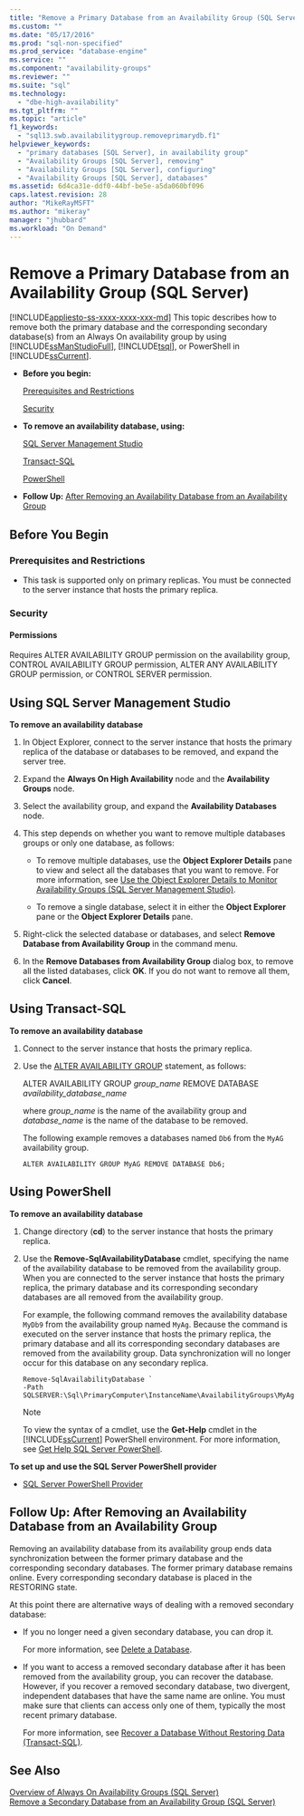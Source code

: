```yaml
---
title: "Remove a Primary Database from an Availability Group (SQL Server) | Microsoft Docs"
ms.custom: ""
ms.date: "05/17/2016"
ms.prod: "sql-non-specified"
ms.prod_service: "database-engine"
ms.service: ""
ms.component: "availability-groups"
ms.reviewer: ""
ms.suite: "sql"
ms.technology: 
  - "dbe-high-availability"
ms.tgt_pltfrm: ""
ms.topic: "article"
f1_keywords: 
  - "sql13.swb.availabilitygroup.removeprimarydb.f1"
helpviewer_keywords: 
  - "primary databases [SQL Server], in availability group"
  - "Availability Groups [SQL Server], removing"
  - "Availability Groups [SQL Server], configuring"
  - "Availability Groups [SQL Server], databases"
ms.assetid: 6d4ca31e-ddf0-44bf-be5e-a5da060bf096
caps.latest.revision: 28
author: "MikeRayMSFT"
ms.author: "mikeray"
manager: "jhubbard"
ms.workload: "On Demand"
---
```

# Remove a Primary Database from an Availability Group (SQL Server)
[!INCLUDE[appliesto-ss-xxxx-xxxx-xxx-md](../../../includes/appliesto-ss-xxxx-xxxx-xxx-md.md)]
  This topic describes how to remove both the primary database and the corresponding secondary database(s) from an Always On availability group by using [!INCLUDE[ssManStudioFull](../../../includes/ssmanstudiofull-md.md)], [!INCLUDE[tsql](../../../includes/tsql-md.md)], or PowerShell in [!INCLUDE[ssCurrent](../../../includes/sscurrent-md.md)].  
  
-   **Before you begin:**  
  
     [Prerequisites and Restrictions](#Prerequisites)  
  
     [Security](#Security)  
  
-   **To remove an availability database, using:**  
  
     [SQL Server Management Studio](#SSMSProcedure)  
  
     [Transact-SQL](#TsqlProcedure)  
  
     [PowerShell](#PowerShellProcedure)  
  
-   **Follow Up:**  [After Removing an Availability Database from an Availability Group](#FollowUp)  
  
##  <a name="BeforeYouBegin"></a> Before You Begin  
  
###  <a name="Prerequisites"></a> Prerequisites and Restrictions  
  
-   This task is supported only on primary replicas. You must be connected to the server instance that hosts the primary replica.  
  
###  <a name="Security"></a> Security  
  
####  <a name="Permissions"></a> Permissions  
 Requires ALTER AVAILABILITY GROUP permission on the availability group, CONTROL AVAILABILITY GROUP permission, ALTER ANY AVAILABILITY GROUP permission, or CONTROL SERVER permission.  
  
##  <a name="SSMSProcedure"></a> Using SQL Server Management Studio  
 **To remove an availability database**  
  
1.  In Object Explorer, connect to the server instance that hosts the primary replica of the database or databases to be removed, and expand the server tree.  
  
2.  Expand the **Always On High Availability** node and the **Availability Groups** node.  
  
3.  Select the availability group, and expand the **Availability Databases** node.  
  
4.  This step depends on whether you want to remove multiple databases groups or only one database, as follows:  
  
    -   To remove multiple databases, use the **Object Explorer Details** pane to view and select all the databases that you want to remove. For more information, see [Use the Object Explorer Details to Monitor Availability Groups &#40;SQL Server Management Studio&#41;](../../../database-engine/availability-groups/windows/use-object-explorer-details-to-monitor-availability-groups.md).  
  
    -   To remove a single database, select it in either the **Object Explorer** pane or the **Object Explorer Details** pane.  
  
5.  Right-click the selected database or databases, and select **Remove Database from Availability Group** in the command menu.  
  
6.  In the **Remove Databases from Availability Group** dialog box, to remove all the listed databases, click **OK**. If you do not want to remove all them, click **Cancel**.  
  
##  <a name="TsqlProcedure"></a> Using Transact-SQL  
 **To remove an availability database**  
  
1.  Connect to the server instance that hosts the primary replica.  
  
2.  Use the [ALTER AVAILABILITY GROUP](../../../t-sql/statements/alter-availability-group-transact-sql.md) statement, as follows:  
  
     ALTER AVAILABILITY GROUP *group_name* REMOVE DATABASE *availability_database_name*  
  
     where *group_name* is the name of the availability group and *database_name* is the name of the database to be removed.  
  
     The following example removes a databases named `Db6` from the `MyAG` availability group.  
  
    ```  
    ALTER AVAILABILITY GROUP MyAG REMOVE DATABASE Db6;  
    ```  
  
##  <a name="PowerShellProcedure"></a> Using PowerShell  
 **To remove an availability database**  
  
1.  Change directory (**cd**) to the server instance that hosts the primary replica.  
  
2.  Use the **Remove-SqlAvailabilityDatabase** cmdlet, specifying the name of the availability database to be removed from the availability group. When you are connected to the server instance that hosts the primary replica, the primary database and its corresponding secondary databases are all removed from the availability group.  
  
     For example, the following command removes the availability database `MyDb9` from the availability group named `MyAg`. Because the command is executed on the server instance that hosts the primary replica, the primary database and all its corresponding secondary databases are removed from the availability group. Data synchronization will no longer occur for this database on any secondary replica.  
  
    ```  
    Remove-SqlAvailabilityDatabase `   
    -Path SQLSERVER:\Sql\PrimaryComputer\InstanceName\AvailabilityGroups\MyAg\AvailabilityDatabases\MyDb9
    ```  
  
    > [!NOTE]  
    >  To view the syntax of a cmdlet, use the **Get-Help** cmdlet in the [!INCLUDE[ssCurrent](../../../includes/sscurrent-md.md)] PowerShell environment. For more information, see [Get Help SQL Server PowerShell](../../../relational-databases/scripting/get-help-sql-server-powershell.md).  
  
 **To set up and use the SQL Server PowerShell provider**  
  
-   [SQL Server PowerShell Provider](../../../relational-databases/scripting/sql-server-powershell-provider.md)  
  
##  <a name="FollowUp"></a> Follow Up: After Removing an Availability Database from an Availability Group  
 Removing an availability database from its availability group ends data synchronization between the former primary database and the corresponding secondary databases. The former primary database remains online. Every corresponding secondary database is placed in the RESTORING state.  
  
 At this point there are alternative ways of dealing with a removed secondary database:  
  
-   If you no longer need a given secondary database, you can drop it.  
  
     For more information, see [Delete a Database](../../../relational-databases/databases/delete-a-database.md).  
  
-   If you want to access a removed secondary database after it has been removed from the availability group, you can recover the database. However, if you recover a removed secondary database, two divergent, independent databases that have the same name are online. You must make sure that clients can access only one of them, typically the most recent primary database.  
  
     For more information, see [Recover a Database Without Restoring Data &#40;Transact-SQL&#41;](../../../relational-databases/backup-restore/recover-a-database-without-restoring-data-transact-sql.md).  
  
## See Also  
 [Overview of Always On Availability Groups &#40;SQL Server&#41;](../../../database-engine/availability-groups/windows/overview-of-always-on-availability-groups-sql-server.md)   
 [Remove a Secondary Database from an Availability Group &#40;SQL Server&#41;](../../../database-engine/availability-groups/windows/remove-a-secondary-database-from-an-availability-group-sql-server.md)  
  
  
